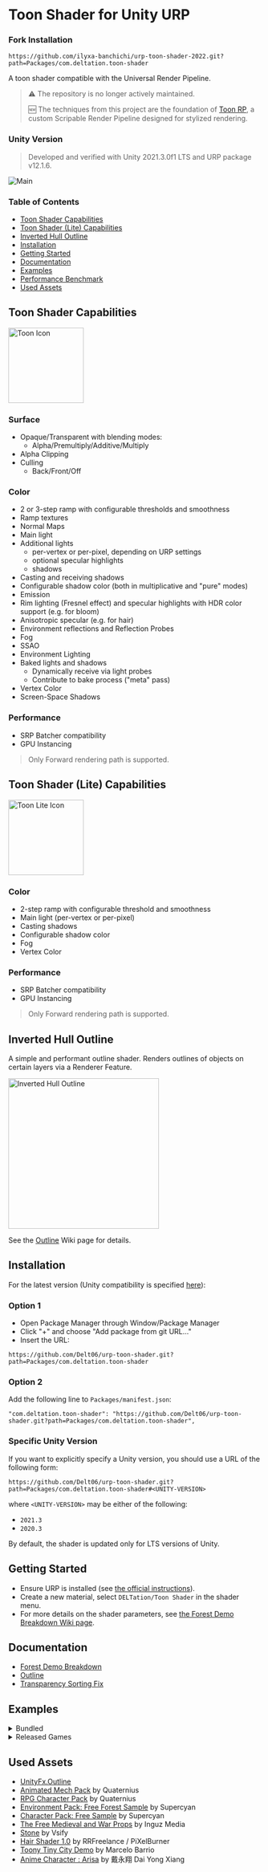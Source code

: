# Toon Shader for Unity URP

### Fork Installation
```
https://github.com/ilyxa-banchichi/urp-toon-shader-2022.git?path=Packages/com.deltation.toon-shader
```

A toon shader compatible with the Universal Render Pipeline.

> ⚠️ The repository is no longer actively maintained.
>
> 🆕 The techniques from this project are the foundation of [Toon RP](https://github.com/Delt06/toon-rp), a custom Scripable Render Pipeline designed for stylized rendering.

### Unity Version

> Developed and verified with Unity 2021.3.0f1 LTS and URP package v12.1.6.

![Main](https://github.com/Delt06/urp-toon-shader-cyberpunk-demo/blob/master/Documentation/screenshot.jpg?raw=true)

### Table of Contents

- [Toon Shader Capabilities](#toon-shader-capabilities)  
- [Toon Shader (Lite) Capabilities](#toon-shader-lite-capabilities)  
- [Inverted Hull Outline](#inverted-hull-outline)  
- [Installation](#installation)
- [Getting Started](#getting-started)
- [Documentation](#documentation)  
- [Examples](#examples)  
- [Performance Benchmark](#performance-benchmark)  
- [Used Assets](#used-assets)  


## Toon Shader Capabilities

<img src="Showcase/toon_icon.jpg" alt="Toon Icon" width="150">

### Surface

- Opaque/Transparent with blending modes:
  - Alpha/Premultiply/Additive/Multiply
- Alpha Clipping
- Culling
  - Back/Front/Off

### Color

- 2 or 3-step ramp with configurable thresholds and smoothness
- Ramp textures
- Normal Maps
- Main light
- Additional lights 
  - per-vertex or per-pixel, depending on URP settings
  - optional specular highlights
  - shadows
- Casting and receiving shadows
- Configurable shadow color (both in multiplicative and "pure" modes)
- Emission
- Rim lighting (Fresnel effect) and specular highlights with HDR color support (e.g. for bloom)
- Anisotropic specular (e.g. for hair)
- Environment reflections and Reflection Probes
- Fog
- SSAO
- Environment Lighting
- Baked lights and shadows 
  - Dynamically receive via light probes 
  - Contribute to bake process ("meta" pass)
- Vertex Color
- Screen-Space Shadows

### Performance

- SRP Batcher compatibility
- GPU Instancing

> Only Forward rendering path is supported.

## Toon Shader (Lite) Capabilities

<img src="Showcase/toon_lite_icon.jpg" alt="Toon Lite Icon" width="150">

### Color

- 2-step ramp with configurable threshold and smoothness
- Main light (per-vertex or per-pixel)
- Casting shadows
- Configurable shadow color
- Fog
- Vertex Color

### Performance
- SRP Batcher compatibility
- GPU Instancing

> Only Forward rendering path is supported.

## Inverted Hull Outline

A simple and performant outline shader. Renders outlines of objects on certain layers via a Renderer Feature.

<img src="Showcase/inverted_hull_outline.jpg" alt="Inverted Hull Outline" width="300">

See the [Outline](https://github.com/Delt06/urp-toon-shader/wiki/Outline) Wiki page for details.

## Installation

For the latest version (Unity compatibility is specified [here](#unity-version)):

### Option 1
- Open Package Manager through Window/Package Manager
- Click "+" and choose "Add package from git URL..."
- Insert the URL:

```
https://github.com/Delt06/urp-toon-shader.git?path=Packages/com.deltation.toon-shader
```

### Option 2
Add the following line to `Packages/manifest.json`:
```
"com.deltation.toon-shader": "https://github.com/Delt06/urp-toon-shader.git?path=Packages/com.deltation.toon-shader",
```

### Specific Unity Version

If you want to explicitly specify a Unity version, you should use a URL of the following form:

```
https://github.com/Delt06/urp-toon-shader.git?path=Packages/com.deltation.toon-shader#<UNITY-VERSION>
```

where `<UNITY-VERSION>` may be either of the following:
- `2021.3`
- `2020.3`

By default, the shader is updated only for LTS versions of Unity.

## Getting Started

- Ensure URP is installed (see [the official instructions](https://docs.unity3d.com/Packages/com.unity.render-pipelines.universal@15.0/manual/InstallURPIntoAProject.html)).
- Create a new material, select `DELTation/Toon Shader` in the shader menu.
- For more details on the shader parameters, see [the Forest Demo Breakdown Wiki page](https://github.com/Delt06/urp-toon-shader/wiki/Forest-Demo-Breakdown).

## Documentation

- [Forest Demo Breakdown](https://github.com/Delt06/urp-toon-shader/wiki/Forest-Demo-Breakdown)
- [Outline](https://github.com/Delt06/urp-toon-shader/wiki/Outline)
- [Transparency Sorting Fix](https://github.com/Delt06/urp-toon-shader/wiki/Transparency-Sorting-Fix)

## Examples

<details>
<summary> Bundled</summary>

<ul>

<li><img src="Showcase/main.jpg" alt="Forest Demo" width="400"></li>

<li><img src="Showcase/toony_tiny_city_demo.jpg" alt="Toony Tiny City Demo" width="400"></li>

<li><img src="Showcase/anime-character-arisa.jpg" alt="Anime Character: Arisa" width="400"></li>

<li><img src="Showcase/warrior.jpg" alt="warrior" width="400"></li>

<li><img src="Showcase/fur.jpg" alt="fur" width="400"></li>

</ul>

</details>

<details>
<summary>Released Games</summary>

<ul>
  <li>
    <p>
      <a href="https://play.google.com/store/apps/details?id=com.igdclub.tornadoblade">
        Tornado Blade
      </a>
    </p>
    <img src="https://play-lh.googleusercontent.com/kJlmjO6aAfP4nyGGWh1wCduj7uCVfWYAvb8gOl07nHRbkjY9oxLdluiZY0pj6c1ZbQ=w240-h480-rw" alt="Tornado Blade" width="200">
  </li>

  <li>
    <p>
      <a href="https://play.google.com/store/apps/details?id=com.igdclub.blowfight">
        Blow Fight
      </a>
    </p>
    <img src="https://play-lh.googleusercontent.com/x0JiCI0H6Qlw27cjPlPyWLMcgUkjGkqxXQTkf-DRqi5qqBbn-RyCN5TPqS_14IvERA=w240-h480-rw" alt="Blow Fight" width="200">
  </li>

  <li>
    <p>
      <a href="https://play.google.com/store/apps/details?id=com.miner.farm">
         Miner Farm
      </a>
    </p>
    <img src="https://play-lh.googleusercontent.com/bPU1C18MFA2TRQgwvq3VTYo_hntbe0I_tRIwUbO7x2SmXlCzJ7n97TAy1Xn530nQEA=w240-h480-rw" alt="Miner Farm" width="200">
  </li>

  <li>
    <p>
      <a href="https://play.google.com/store/apps/details?id=com.igdclub.bulldozerrunner">
         Bulldozer Runner
      </a>
    </p>
    <img src="https://play-lh.googleusercontent.com/N6MO0mfLi2UhO61X1o6JJ9IYWLPzQANCndWOq3b9e-NnEWinCJaMdwcNzahm9PJWwiY=w240-h480-rw" alt="Bulldozer Runner" width="200">
  </li>

  <li>
    <p>
      <a href="https://play.google.com/store/apps/details?id=stoneage.survival.craft">
        Survival Craft: Stone Age
      </a>
    </p>
    <img src="https://play-lh.googleusercontent.com/kzNH-ESRhwKNE4zBQwvacDo5FHg5ofREMO2WGeJE-45yvUPmi0KdXKqUhOnpa90lNA=w240-h480-rw" alt="Survival Craft: Stone Age" width="200">
  </li>

  <li>
    <p>
      <a href="https://play.google.com/store/apps/details?id=com.igdclub.bumpfight">
        Bump Fight
      </a>
    </p>
    <img src="https://play-lh.googleusercontent.com/GFX_AtN2H7ZYu_1a67p4UXoXUzBimDnl75qCSEIwjojy_dhIKgD-I0ClfCVK-E9Zg-4=w240-h480-rw" alt="Bump Fight" width="200">
  </li>

  <li>
    <p>
      <a href="https://play.google.com/store/apps/details?id=com.igdclub.merge2race">
        Merge 2 Race
      </a>
    </p>
    <img src="https://play-lh.googleusercontent.com/1rfUHyOz6DoPIL26hm1XkYvluTqeMKcdOdvvmuWPmY_vaZL160HifhZ0QyaB18gwKVw=w240-h480-rw" alt="Merge 2 Race" width="200">
  </li>

  <li>
    <p>
      <a href="https://play.google.com/store/apps/details?id=com.igdclub.countfight">
        Count Fight
      </a>
    </p>
    <img src="https://play-lh.googleusercontent.com/YhEVcheZQbdTogHtWuqEtMstnx0ii-DnZnmIxDtq7bKwAlaQ2z0RBSNPxYeo0JOE=w240-h480-rw" alt="Count Fight" width="200">
  </li>

  <li>
    <p>
      <a href="https://play.google.com/store/apps/details?id=com.igdclub.loverslab">
        Lovers Lab
      </a>
    </p>
    <img src="https://play-lh.googleusercontent.com/4vEZfcl16Sap-RN0bEVPEpUucgRURYksXfCWHxFpumLSCBUMbUfrMtWrpmDFMep_rh0=w240-h480-rw" alt="Lovers Lab" width="200">
  </li>

  <li>
    <p>
      <a href="https://play.google.com/store/apps/details?id=com.igdclub.liquidio">
        Liquid.io
      </a>
    </p>
    <img src="https://play-lh.googleusercontent.com/BqwovDHv4JWJRkqzccOrpxKzksjXWDnkIc-qiwW4w-9mENALTGH0_1q3WGL4Do6HVWAu=w240-h480-rw" alt="Liquid.io" width="200">
  </li>
  
</ul>

</details>


## Used Assets
- [UnityFx.Outline](https://github.com/Arvtesh/UnityFx.Outline)
- [Animated Mech Pack](https://quaternius.com/packs/animatedmech.html) by Quaternius
- [RPG Character Pack](https://quaternius.com/packs/rpgcharacters.html) by Quaternius
- [Environment Pack: Free Forest Sample](https://assetstore.unity.com/packages/3d/vegetation/environment-pack-free-forest-sample-168396) by Supercyan
- [Character Pack: Free Sample](https://assetstore.unity.com/packages/3d/characters/humanoids/character-pack-free-sample-79870) by Supercyan
- [The Free Medieval and War Props](https://asststore.unity.com/packages/3d/props/the-free-medieval-and-war-props-174433) by Inguz Media
- [Stone](https://assetstore.unity.com/packages/3d/environments/landscapes/stone-62333) by Vsify
- [Hair Shader 1.0](https://assetstore.unity.com/packages/tools/hair-shader-1-0-117773) by RRFreelance / PiXelBurner
- [Toony Tiny City Demo](https://assetstore.unity.com/packages/3d/environments/urban/toony-tiny-city-demo-176087) by Marcelo Barrio
- [Anime Character : Arisa](https://assetstore.unity.com/packages/3d/characters/anime-character-arisa-free-remakev2-contain-vrm-164251) by 戴永翔 Dai Yong Xiang
